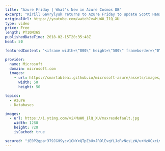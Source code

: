 ```yaml
---
title: "Azure Friday | What's New in Azure Cosmos DB"
excerpt: "Kirill Gavrylyuk returns to Azure Friday to update Scott Hanselman on what's new in Azure Cosmos DB, such as the Cassandra API for applications that are written for Apache Cassandra, updates to the Azure Table storage API, the Apache Spark Connector, the Graph API, partitioned collections, 99.999% (five"
originalUrl: https://youtube.com/watch?v=MuW0_IlQ_XU
type: video
price: Free
length: PT10M36S
publishedDateTime: 2018-02-15T20:35:48Z
heat: 50

featuredContent: "<iframe width=\"800\" height=\"500\" frameborder=\"0\" src=\"https://www.youtube.com/embed/MuW0_IlQ_XU\" allow=\"accelerometer; autoplay; encrypted-media; gyroscope; picture-in-picture\" allowfullscreen></iframe>"

provider:
  name: Microsoft
  domain: microsoft.com
  images:
    - url: https://smartableai.github.io/microsoft-azure/assets/images/organizations/microsoft.com-50x50.jpg
      width: 50
      height: 50

topics:
  - Azure
  - Databases

images:
  - url: https://i.ytimg.com/vi/MuW0_IlQ_XU/maxresdefault.jpg
    width: 1280
    height: 720
    isCached: true

secured: "iE0P2gpa+379JGHSycv1GNYxQTpZbUxJROlEvqYLJcRvNcsLzW/u+NzOCxcLvKOaB6+SzHAe5/ob78rztxwkrzlGGg3t1bximq5NvBkXmUM0Cp07nWMwLvz3jaHQsdIdkavACD3h6zonvt61QVf9OuZO1Jr4/SsLinK/xUnGAAXaSKWPmSAz+M/oLu+0jHh04STSxVeSyb7g5O7wIIT+ltMMrwPs4YlouL9cd7kdtmDWg2JPGkSC/k1Adw2jOGHMXWjvwRqD/fKboE4fn//GiCbD2g4PJNxSlVLWgzyi4l+PQ5kdnthGi6tGolKWYusvZeKhmDXgR8MuDTkjCjuKDsmUnBsWHV0GRwwMbdaBtihNnDtY3rOn2o3+1iS6YzWzBnkK+RWlJ49LA5ZaQRY2dCYU+v8aI5BchXaPkZt3370=;wYdBSIS2jwjVtw7V9CGiNg=="
---
```


